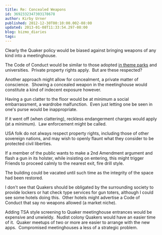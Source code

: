 ```yaml
---
title: Re: Concealed Weapons
id: 3692332347303178678
author: Kirby Urner
published: 2012-12-30T00:10:00.002-08:00
updated: 2013-01-08T11:33:54.297-08:00
blog: bizmo_diaries
tags: 
---
```


Clearly the Quaker policy would be biased against bringing weapons of any kind into a meetinghouse.

The Code of Conduct would be similar to those adopted [in theme parks](http://mathforum.org/kb/message.jspa?messageID=7941628) and universities.  Private property rights apply.  But are these respected?

Another approach might allow for concealment, a private matter of conscience.  Showing a concealed weapon in the meetinghouse would constitute a kind of indecent exposure however.

Having a gun clatter to the floor would be at minimum a social embarrassment, a wardrobe malfunction.  Even just letting one be seen in one's purse would be inappropriate.

If it went off (when clattering), reckless endangerment charges would apply (at a minimum).  Law enforcement might be called.

USA folk do not always respect property rights, including 
those of other sovereign nations, and may wish to openly flaunt what 
they consider to be protected civil liberties.

If a member of the public wants to make a 2nd Amendment argument and flash a gun in its holster, while insisting on entering, this might trigger Friends to proceed calmly to the nearest exit, fire drill style.

The building could be vacated until such time as the integrity of the space had been restored.

I don't see that Quakers should be obligated by the surrounding society to provide lockers or hat check type services for gun toters, although I could see some hotels doing this.  Other hotels might advertise a Code of Conduct that say no weapons allowed (a market niche).

Adding TSA style screening to Quaker meetinghouse entrances would be expensive and unwieldy.  Nudist colony Quakers would have an easier time of it.  Quaker meetups of two or more are easier to arrange with the new apps.  Compromised meetinghouses a less of a strategic problem.